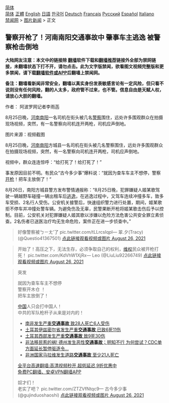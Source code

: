  <!-- 面包屑导航 --> <div class="breadcrumb"><!-- GTranslate: https://gtranslate.io/ -->  <div class="switcher notranslate">  <div class="selected">  <a href="#" onclick="return false;"> 简体</a>  </div>  <div class="option">  <a href="https://www.bannedbook.org" onclick="doGTranslate('zh-CN|zh-CN');jQuery('div.switcher div.selected a').html(jQuery(this).html());return false;" title="简体中文" class="nturl selected"> 简体</a>  <a href="https://www.bannedbook.org/zh-tw/" onclick="doGTranslate('zh-CN|zh-TW');jQuery('div.switcher div.selected a').html(jQuery(this).html());return false;" title="繁體中文" class="nturl"> 正體</a>  <a href="https://www.bannedbook.org/en/" onclick="doGTranslate('zh-CN|en');jQuery('div.switcher div.selected a').html(jQuery(this).html());return false;" title="English" class="nturl"> English</a>  <a href="https://www.bannedbook.org/ja/" onclick="doGTranslate('zh-CN|ja');jQuery('div.switcher div.selected a').html(jQuery(this).html());return false;" title="日本語" class="nturl"> 日語</a>  <a href="https://www.bannedbook.org/ko/" onclick="doGTranslate('zh-CN|ko');jQuery('div.switcher div.selected a').html(jQuery(this).html());return false;" title="한국어" class="nturl"> 한국어</a>  <a href="https://www.bannedbook.org/de/" onclick="doGTranslate('zh-CN|de');jQuery('div.switcher div.selected a').html(jQuery(this).html());return false;" title="Deutsch" class="nturl"> Deutsch</a>  <a href="https://www.bannedbook.org/fr/" onclick="doGTranslate('zh-CN|fr');jQuery('div.switcher div.selected a').html(jQuery(this).html());return false;" title="Français" class="nturl"> Français</a>  <a href="https://www.bannedbook.org/ru/" onclick="doGTranslate('zh-CN|ru');jQuery('div.switcher div.selected a').html(jQuery(this).html());return false;" title="Русский" class="nturl"> Русский</a>  <a href="https://www.bannedbook.org/es/" onclick="doGTranslate('zh-CN|es');jQuery('div.switcher div.selected a').html(jQuery(this).html());return false;" title="Español" class="nturl"> Español</a>  <a href="https://www.bannedbook.org/it/" onclick="doGTranslate('zh-CN|it');jQuery('div.switcher div.selected a').html(jQuery(this).html());return false;" title="Italiano" class="nturl"> Italiano</a>  </div>  </div>      <div class='breadcrumb-sub'><!-- Breadcrumb NavXT 6.3.0 --> <a href="https://www.bannedbook.org/" class="home">禁闻网</a> &gt; <a href="https://www.bannedbook.org/bnews/topimagenews/" class="category">图片新闻</a> &gt; 正文</div></div><h2>警察开枪了！河南南阳交通事故中 肇事车主逃逸 被警察枪击倒地</h2> <p class="notice"><b>大陆网友注意：本文中的链接除 <a href="https://github.com/bannedbook/fanqiang" >翻墙</a>软件下载和<a href="https://github.com/killgcd/justmysocks/blob/master/README.md">翻墙推荐</a>链接外全部为禁网链接，未翻墙状态下打不开，请勿点击。此为文字版禁闻，欲看图文视频完整版和更多禁闻，请下载<a href="https://github.com/bannedbook/fanqiang">翻墙软件或APP</a>后翻墙上禁闻网。</p><p>备注：翻墙看新闻非常安全，翻墙以真实身份发表敏感言论有一定风险，但只看不说则没有任何风险，翻的人太多，政府管不过来，也不管。信息自由是天赋人权，请放心大胆的翻墙。</b></p>  <div class="entry"> <p>作者： 阿波罗网记者李雨菡</p> <p id="summary">8月25日晚，<a href="https://www.bannedbook.org/bnews/tag/%E6%B2%B3%E5%8D%97%E5%8D%97%E9%98%B3/" class="st_tag internal_tag" rel="tag" title="标签 河南南阳 下的日志">河南南阳</a>一名司机在街头被几名<a href="https://www.bannedbook.org/bnews/tag/%e8%ad%a6%e5%af%9f/" class="st_tag internal_tag" rel="tag" title="标签 警察 下的日志">警察</a>围住，远处许多围观群众在拍摄现场视频，突然，有一名警察向司机连开两枪，司机应声倒地。</p> <p id="conimg">图片来源：视频截图</p>  <p>8月25日晚，<a href="https://www.bannedbook.org/bnews/tag/%e6%b2%b3%e5%8d%97/" class="st_tag internal_tag" rel="tag" title="标签 河南 下的日志">河南</a><a href="https://www.bannedbook.org/bnews/tag/%E5%8D%97%E9%98%B3/" class="st_tag internal_tag" rel="tag" title="标签 南阳 下的日志">南阳</a>方城县一名司机在街头被几名警察围住，远处许多围观群众在拍摄现场视频，突然，有一名警察向司机连开两枪，司机应声倒地。</p> <p>视频中，群众连连惊呼：“给打死了！给打死了！”</p> <p>事发原因目前不明。有民众“古今多少事“爆料说：“就因为查车车主不想停，警察<a href="https://www.bannedbook.org/bnews/tag/%E5%BC%80%E6%9E%AA/" class="st_tag internal_tag" rel="tag" title="标签 开枪 下的日志">开枪</a>！把车主放倒了！“</p>  <p>8月26日，南阳方城县警方发布警情通报称：“8月25日晚，犯罪嫌疑人姬某歌驾驶一辆越野车碰撞一辆出租车后<a href="https://www.bannedbook.org/bnews/tag/%E9%80%83%E9%80%B8/" class="st_tag internal_tag" rel="tag" title="标签 逃逸 下的日志">逃逸</a>，在逃逸过程中，又驾车连续冲撞多车，致多车受损、2名行人受伤。公安机关接警后，快速组织警力进行处置，期间，姬某歌拒不停车并冲撞处警车辆。为避免伤及无辜，民警果断开枪将姬某歌击伤后予以控制。目前，公安机关对犯罪嫌疑人姬其歌以涉嫌以危险方法危害公共安全罪立素侦查。2名伤者已送医治疗均无生命危险，案件正在进一步侦查中。”</p> <blockquote><p>好像警察被ㄅㄧㄤ&#8217;了 pic.twitter.com/tLLrcsIqpl— 翠.夕(Tracy) (@Questio41367501) <a href="https://twitter.com/Questio41367501/status/1430757754466041856?ref_src=twsrc%5Etfw">点此链接观看视频或图片 August 26, 2021</a></p></blockquote> <blockquote><p>开始了！高压之下，无法生存，必须争取自己的权利，<span class='wp_keywordlink_affiliate'><a href="https://www.bannedbook.org/bnews/weiquan/" title="维权" target="_blank">维权</a></span>民众被开枪打死！ pic.twitter.com/KdVhW1XjRx— Leo   (@LiuLiu92266749) <a href="https://twitter.com/LiuLiu92266749/status/1430904560034271244?ref_src=twsrc%5Etfw">点此链接观看视频或图片 August 26, 2021</a></p> </blockquote> <blockquote><p>突发</p> <p>就因为查车车主不想停<br />警察开木仓 ！<br />把车主放倒了！</p> <p><span class='wp_keywordlink_affiliate'><a href="https://www.bannedbook.org/" title="中国" target="_blank">中国</a></span>人只会打中国人！<br />中共的军队枪杆子从来是对内的！</p>  <ul class='op-related-articles' title='相关阅读'> <li><a href='https://www.bannedbook.org/bnews/baitai/20210817/1607742.html' target='_blank'>南非发生严重<b>交通事故</b> 致28人死亡6人受伤</a></li> <li><a href='https://www.bannedbook.org/bnews/baitai/20210809/1603087.html' target='_blank'>土耳其伊兹密尔省发生严重<b>交通事故</b> 已致6死11伤</a></li> <li><a href='https://www.bannedbook.org/bnews/baitai/20210807/1601949.html' target='_blank'>土耳其西部发生严重<b>交通事故</b> 致9死30伤</a></li> <li><a href='https://www.bannedbook.org/bnews/comments/20210806/1601233.html' target='_blank'>非法移民惹的祸! 德州发生恶性<b>交通事故</b>；明知不行 为何尝试？CDC单方面延长暂停驱逐令…</a></li> <li><a href='https://www.bannedbook.org/bnews/baitai/20210803/1599334.html' target='_blank'>非洲国家马拉维发生道路<b>交通事故</b> 至少21人死亡</a></li> </ul> <p class="texttj"> <a href="https://github.com/bannedbook/fanqiang/wiki/V2ray%E6%9C%BA%E5%9C%BA" target="_blank">全平台高速翻墙:高清视频秒开,超低延迟,9折优惠中</a><br/> <a href="https://github.com/bannedbook/fanqiang/wiki/%E7%A6%81%E9%97%BB%E7%BD%91%E5%AE%89%E5%8D%93%E7%BF%BB%E5%A2%99%E6%96%B0%E9%97%BBAPP" target="_blank">免费PC翻墙、安卓VPN翻墙APP</a></p><p>奴才们！<br />老实了吧？ pic.twitter.com/ZTZVfNtqc9— 古今多少事 (@gujinduoshaoshi) <a href="https://twitter.com/gujinduoshaoshi/status/1430905854203551754?ref_src=twsrc%5Etfw">点此链接观看视频或图片 August 26, 2021</a></p></blockquote> </p><a name='sharetosocial'></a>  <div style="margin-bottom:5px;padding-bottom:5px;clear:both"> <div id="archive-pix-1" class="banner-ads"> <!-- AuctionX Display platform tag START --> <div id="26318x728x90x621x_ADSLOT2" clicktrack="%%CLICK_URL_ESC%%"></div> <!-- AuctionX Display platform tag END --> </div> <div id="archive-pix-2" class="banner-ads"> <!-- AuctionX Display platform tag START --> <div id="26315x300x250x621x_ADSLOT2" clicktrack="%%CLICK_URL_ESC%%"></div> <!-- AuctionX Display platform tag END --> </div> </div>  <div id="archive-pix-1" class="banner-ads"> <!-- AuctionX Display platform tag START --> <div id="26318x728x90x621x_ADSLOT3" clicktrack="%%CLICK_URL_ESC%%"></div> <!-- AuctionX Display platform tag END --> </div> </div><!--END ENTRY--> 